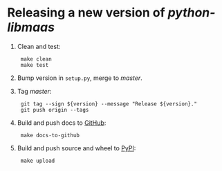 <h1>Releasing a new version of <em>python-libmaas</em></h1>

1. Clean and test:

        make clean
        make test

1. Bump version in ``setup.py``, merge to _master_.

1. Tag _master_:

        git tag --sign ${version} --message "Release ${version}."
        git push origin --tags

1. Build and push docs to [GitHub][docs]:

        make docs-to-github

1. Build and push source and wheel to [PyPI][]:

        make upload


[docs]: http://maas.github.io/python-libmaas/
[pypi]: https://pypi.python.org/pypi/python-libmaas
